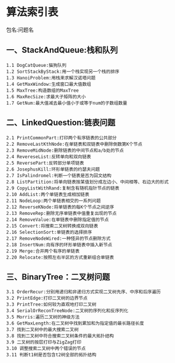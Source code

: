 # 算法索引表 #
包名:问题名
## 一、StackAndQueue:栈和队列 ##
    1.1 DogCatQueue:猫狗队列
    1.2 SortStackByStack:用一个栈实现另一个栈的排序
    1.3 HanoiProblem:用栈来求解汉诺塔问题
    1.4 GetMaxWindow:生成窗口最大值数组
    1.5 MaxTree:构造数组的MaxTree
    1.6 MaxRecSize:求最大子矩阵的大小
    1.7 GetNum:最大值减去最小值小于或等于num的子数组数量
## 二、LinkedQuestion:链表问题 ##
    2.1 PrintCommonPart:打印两个有序链表的公共部分
    2.2 RemoveLastKthNode:在单链表和双链表中删除倒数第K个节点
    2.3 RemoveMidNode:删除链表的中间节点和a/b处的节点
    2.4 RevereseList:反转单向和双向链表
    2.5 ReversePart:反转部分单项链表
    2.6 JosephusKill:环形单链表的约瑟夫问题
    2.7 IsPalindromel:判断一个链表是否为回文结构
    2.8 ListPartition:将单向链表按某值划分成左边小、中间相等、右边大的形式
    2.9 CopyListWithRand:复制含有随机指针节点的链表
    2.10 AddList:两个单链表生成相加链表
    2.11 NodeLoop:两个单链表相交的一系列问题
    2.12 ReverseKNode:将单链表的每K个节点之间逆序
    2.13 RemoveRep:删除无序单链表中值重复出现的节点
    2.14 RemoveValue:在单链表中删除指定值的节点
    2.15 Convert:将搜索二叉树转换成双向链表
    2.16 SelectionSort:单链表的选择排序
    2.17 RemoveNodeWired:一种怪异的节点删除方式
    2.18 InsertNum:向有序的环形单链表中插入新节点
    2.19 Merge:合并两个有序的单链表
    2.20 Relocate:按照左右半区的方式重新组合单链表
## 三、BinaryTree：二叉树问题 ##
	3.1 OrderRecur:分别用递归和非递归方式实现二叉树先序、中序和后序遍历
	3.2 PrintEdge:打印二叉树的边界节点
	3.3 PrintTree:如何较为直观地打印二叉树
	3.4 SerialOrReconTreeNode:二叉树的序列化和反序列化
	3.5 Morris:遍历二叉树的神级方法
	3.6 GetMaxLength:在二叉树中找到累加和为指定值的最长路径长度
	3.7 找到二叉树中的最大搜索二叉树
	3.8 找到二叉树中符合搜索二叉树条件的最大拓扑结构
	3.9 二叉树的按层打印与ZigZag打印
	3.10 调整搜索二叉树中两个错误的节点
	3.11 判断t1树是否包含t2树全部的拓扑结构
